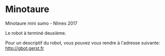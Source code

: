 # Minotaure
Minotaure mini sumo - Nîmes 2017

Le robot à terminé deuxième.

Pour un descriptif du robot, vous pouvez vous rendre à l'adresse suivante: http://gbot.gerst.fr
